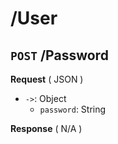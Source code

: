 # /User

## `POST` /Password

**Request** ( JSON )

- `->`: Object
    - `password`: String

**Response** ( N/A )
